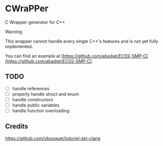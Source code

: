 # CWraPPer
C Wrapper generator for C++

> [!WARNING]
> This wrapper cannot handle every single C++'s features and is not yet fully implemented.

You can find an example at [https://github.com/abadiet/ECSS-SMP-C](https://github.com/abadiet/ECSS-SMP-C).

## TODO
- [ ] handle references
- [ ] properly handle struct and enum
- [ ] handle constructors
- [ ] handle public variables
- [ ] handle function overloading

## Credits
https://github.com/vbouquet/tutoriel-ast-clang
